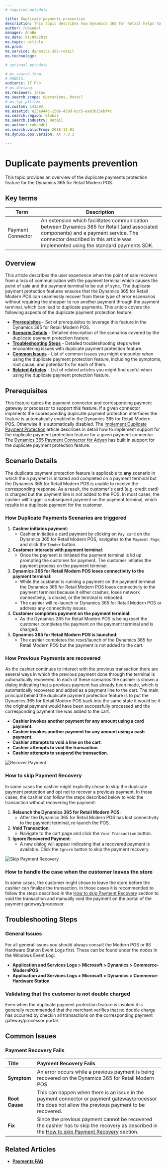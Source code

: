 ```yaml
---
# required metadata

title: Duplicate payments prevention
description: This topic describes how Dynamics 365 for Retail helps to prevent duplicate payments in the Modern POS.
author: rubendel
manager: AnnBe
ms.date: 01/09/2019
ms.topic: article
ms.prod: 
ms.service: dynamics-365-retail
ms.technology: 

# optional metadata

# ms.search.form: 
# ROBOTS: 
audience: IT Pro
# ms.devlang: 
ms.reviewer: josaw
ms.search.scope: Operations, Retail
# ms.tgt_pltfrm: 
ms.custom: 141393
ms.assetid: e23e944c-15de-459d-bcc5-ea03615ebf4c
ms.search.region: Global
ms.search.industry: Retail
ms.author: rubendel
ms.search.validFrom: 2018-11-01
ms.dyn365.ops.version: AX 7.0.1

---
```


# Duplicate payments prevention
This topic provides an overview of the duplicate payments protection feature for the Dynamics 365 for Retail Modern POS.

## Key terms
| Term | Description | 
| --- | --- |
| Payment Connector |	An extension which facilitates communication between Dynamics 365 for Retail (and associated components) and a payment service. The connector described in this article was implemented using the standard payments SDK. |

## Overview
This article describes the user experience when the point of sale recovers from a loss of communication with the payment terminal which causes the point of sale and the payment terminal to be out of sync.
The duplicate payment protection features ensures that the Dynamics 365 for Retail Modern POS can seamlessly recover from these type of error escenarios without requiring the shopper to run another payment through the payment terminal, which can lead to duplicate payments. 
This article covers the following aspects of the duplicate payment protection feature:

- **[Prerequisites](#Prerequisites)** - Set of prerequisites to leverage this feature in the Dynamics 365 for Retail Modern POS.
- **[Scenario Details](#Scenario-Details)** - Detailed description of the scenarios covered by the duplicate payment protection feature.
- **[Troubleshooting Steps](#Troubleshooting-Steps)** - Detailed troubleshooting steps when encountering issues with duplicate payment protection feature.
- **[Common Issues](#Common-Issues)** - List of common issues you might encounter when using the duplicate payment protection feature, including the symptoms, root cause, and potential fix for each of them.
- **[Related Articles](#Related-Articles)** - List of related articles you might find useful when using the duplicate payment protection feature.

## Prerequisites
This feature quires the payment connector and corresponding payment gateway or processor to support this feature. 
If a given connector implments the cooresponding duplicate payment protection interfaces the feature is automatically enabled in the Dynamics 365 for Retail Modern POS.
Otherwise it is automatically disabled. 
The [Implement Duplicate Payment Protection](TODO) article describes in detail how to implement support for the duplicate payment protection feature for a given payment connector.
The [Dynamics 365 Payment Connector for Adyen](TODO) has built in support for the duplicate payment protection feature.

## Scenario Details
The duplicate payment protection feature is applicable to **any** scenario in which the a payment is initiated and completed on a payment terminal but the Dynamics 365 for Retail Modern POS is unable to receive the corresponding response. 
As a result, the customer's card (e.g. credit card) is charged but the payment line is not added to the POS. 
In most cases, the cashier will trigger a subsequent payment on the payment terminal, which results in a duplicate payment for the customer.

### How Duplicate Payments Scenarios are triggered
1. **Cashier initiates payment**:
    - Cashier initiaties a card payment by clicking on `Pay card` on the Dynamics 365 for Retail Modern POS, navigates to the `Payment Page`, and click the `Tender` button.
2. **Customer interacts with payment terminal**:
    - Once the payment is initiated the payment terminal is lid up prompting the customer for payment. The customer initiates the payment process on the payment terminal. 
3. **Dynamics 365 for Retail Modern POS loses connectivity to the payment terminal**:
    - While the customer is running a payment on the payment terminal the Dynamics 365 for Retail Modern POS loses connectivity to the payment terminal because it either crashes, loses network connectivity, is closed, or the terminal is rebooted.
    - The cashier will re-launch or Dynamics 365 for Retail Modern POS or address any connectivity issues.
4. **Customer completes payment on the payment terminal**:
    - As the Dynamics 365 for Retail Modern POS is being reset the customer completes the payment on the payment terminal and is charged.
5. **Dynamics 365 for Retail Modern POS is launched**:
    - The cashier completes the reset/launch of the Dynamics 365 for Retail Modern POS but the payment is not added to the cart.

### How Previous Payments are recovered
As the cashier continues to interact with the previous transaction there are several ways in which the previous payment done through the terminal is automatically recovered.
In each of these scenarios the cashier is shown a dialog indicating that a previous payment has already been made, which is automatically recovered and added as a payment line to the cart.
The main principal behind the duplicate payment protection feature is to put the Dynamics 365 for Retail Modern POS back into the same state it would be if the original payment would have been successfully processed and the corresponding payment line was added to the cart.

- **Cashier invokes another payment for any amount using a card payment**.
- **Cashier invokes another payment for any amount using a cash payment**.
- **Cashier attempts to void a line on the cart**.
- **Cashier attempts to void the transaction**.
- **Cashier attempts to suspend the transaction**.

![Recover Payment](media/Payments/Duplicate-Payment-Protection/Recover-Payment.png)

### How to skip Payment Recovery
In some cases the cashier might explicitly chose to skip the duplicate payment protection and opt not to recover a previous payment.
In those cases, the cashier can follow the steps described below to void the transaction without recovering the payment:

1. **Relaunch the Dynamics 365 for Retail Modern POS**:
    - After the Dynamics 365 for Retail Modern POS has lost connectivity to the payment terminal, re-launch the POS.
2. **Void Transaction**:
    - Navigate to the cart page and click the `Void Transaction` button.
3. **Ignore Recovered Payment**:
    - A new dialog will appear indicating that a recovered payment is available. Click the `Ignore` button to skip the payment recovery.
    
![Skip Payment Recovery](media/Payments/Duplicate-Payment-Protection/Void-Transaction.png)

### How to handle the case when the customer leaves the store
In some cases, the customer might chose to leave the store before the cashier can finalize the transaction. 
In those cases it is recommended to follow the steps described in the [How to skip Payment Recovery](#How-to-skip-Payment-Recovery) section to void the transaction and manually void the payment on the portal of the payment gateway/processor.

## Troubleshooting Steps

### General Issues
For all general issues you should always consult the Modern POS or IIS Hardware Station Event Logs first. These can be found under the nodes in the Windows Event Log:
  - **Application and Services Logs > Microsoft > Dynamics > Commerce-ModernPOS**
  - **Application and Services Logs > Microsoft > Dynamics > Commerce-Hardware Station**

### Validating that the customer is not double charged
Even when the duplicate payment protection feature is invoked it is generally recommended that the merchant verifies that no double charge has occurred by checkin all transactions on the corresponding payment gateway/processor portal.

## Common Issues

### Payment Recovery Fails
| Title | Payment Recovery Fails |
| :-- | :-- |
| **Symptom** | An error occurs while a previous payment is being recovered on the Dynamics 365 for Retail Modern POS. |
| **Root Cause** | This can happen when there is an issue in the payment connector or payment gateway/processor ths does not allow the previous payment to be recovered. |
| **Fix** | Since the previous payment cannot be recovered the cashier has to skip the recovery as described in the [How to skip Payment Recovery](#How-to-skip-Payment-Recovery) section. | 

## Related Articles
- **[Payments FAQ](https://docs.microsoft.com/en-us/dynamics365/unified-operations/retail/dev-itpro/payments-retail)**

